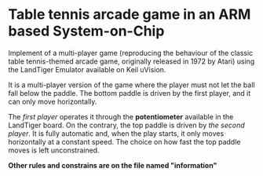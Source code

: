 # Table tennis arcade game in an ARM based System-on-Chip
 Implement of a multi-player game (reproducing the behaviour of the classic  table tennis-themed arcade game, originally released in 1972 by Atari) using the LandTiger Emulator available on Keil uVision.
 
It is a multi-player version of the game where the player must not 
let the ball fall below the paddle. The bottom paddle is driven by the first player, and it can only 
move horizontally. 

The *first player* operates it through the **potentiometer** available in the LandTiger
board. On the contrary, the top paddle is driven by *the second player*. It is fully automatic and, when 
the play starts, it only moves horizontally at a constant speed. The choice on how fast the top paddle 
moves is left unconstrained.


**Other rules and constrains are on the file named "information"**
